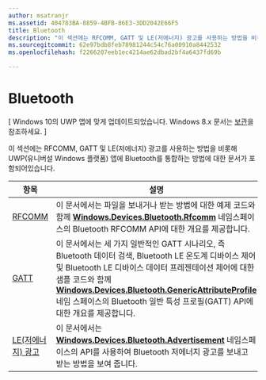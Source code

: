 ```yaml
---
author: msatranjr
ms.assetid: 404783BA-8859-4BFB-86E3-3DD2042E66F5
title: Bluetooth
description: "이 섹션에는 RFCOMM, GATT 및 LE(저에너지) 광고를 사용하는 방법을 비롯해 UWP(유니버설 Windows 플랫폼) 앱에 Bluetooth를 통합하는 방법에 대한 문서가 포함되어 있습니다."
ms.sourcegitcommit: 62e97bdb8feb78981244c54c76a00910a8442532
ms.openlocfilehash: f2266207eeb1ec4214ae62dbad2bf4a6437fd69b

---
```

# Bluetooth

\[ Windows 10의 UWP 앱에 맞게 업데이트되었습니다. Windows 8.x 문서는 [보관](http://go.microsoft.com/fwlink/p/?linkid=619132)을 참조하세요. \]

이 섹션에는 RFCOMM, GATT 및 LE(저에너지) 광고를 사용하는 방법을 비롯해 UWP(유니버설 Windows 플랫폼) 앱에 Bluetooth를 통합하는 방법에 대한 문서가 포함되어있습니다.

|항목|설명|
|--------|------------------|
| [RFCOMM](send-or-receive-files-with-rfcomm.md)   | 이 문서에서는 파일을 보내거나 받는 방법에 대한 예제 코드와 함께 [**Windows.Devices.Bluetooth.Rfcomm**](https://msdn.microsoft.com/library/windows/apps/Dn263529) 네임스페이스의 Bluetooth RFCOMM API에 대한 개요를 제공합니다. |
| [GATT](gatt-scenarios.md) | 이 문서에서는 세 가지 일반적인 GATT 시나리오, 즉 Bluetooth 데이터 검색, Bluetooth LE 온도계 디바이스 제어 및 Bluetooth LE 디바이스 데이터 프레젠테이션 제어에 대한 샘플 코드와 함께 [**Windows.Devices.Bluetooth.GenericAttributeProfile**](https://msdn.microsoft.com/library/windows/apps/Dn297685) 네임 스페이스의 Bluetooth 일반 특성 프로필(GATT) API에 대한 개요를 제공합니다. |
| [LE(저에너지) 광고](ble-beacon.md) | 이 문서에서는 [**Windows.Devices.Bluetooth.Advertisement**](https://msdn.microsoft.com/library/windows/apps/Dn894325) 네임스페이스의 API를 사용하여 Bluetooth 저에너지 광고를 보내고 받는 방법을 보여 줍니다.  | 

 




<!--HONumber=Jun16_HO4-->


